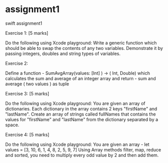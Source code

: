 # assignment1
swift assignment1

Exercise 1:												[5 marks]

Do the following using Xcode playground:
Write a generic function which should be able to swap the contents of any two variables. Demonstrate it by passing integers, doubles and string types of variables.

Exercise 2:

Define a function - SumAvgArray(values: [Int] ) -> ( Int, Double) which calculates the sum and average of an integer array and return - sum and average ( two values ) as tuple

Exercise 3:												[5 marks]

Do the following using Xcode playground:
You are given an array of dictionaries. Each dictionary in the array contains 2 keys "firstName" and "lastName". Create an array of strings called fullNames that contains the values for "firstName" and "lastName" from the dictionary separated by a space.



Exercise 4:												[5 marks]

Do the following using Xcode playground:
You are given an array - let values = [3, 10, 6, 1, 4, 8, 2, 5, 9, 7]
Using Array methods filter, map, reduce and sorted, you need to multiply every odd value by 2 and then add them. 

